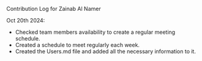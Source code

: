Contribution Log for Zainab Al Namer

Oct 20th 2024:
- Checked team members availability to create a regular meeting schedule.
- Created a schedule to meet regularly each week. 
- Created the Users.md file and added all the necessary information to it.